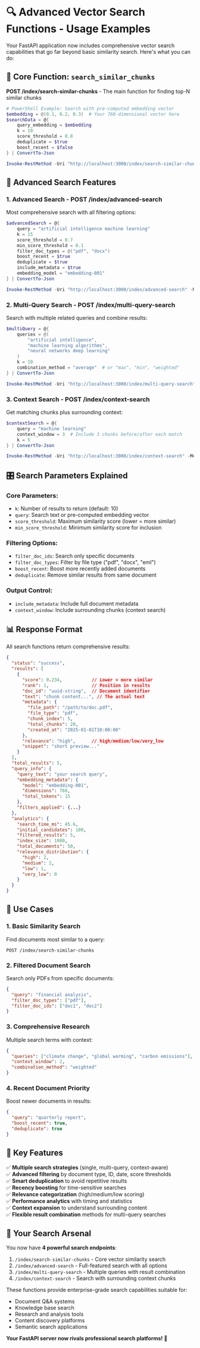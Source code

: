 # 🔍 Advanced Vector Search Functions - Usage Examples

Your FastAPI application now includes comprehensive vector search capabilities that go far beyond basic similarity search. Here's what you can do:

## 🎯 Core Function: `search_similar_chunks`

**POST /index/search-similar-chunks** - The main function for finding top-N similar chunks

```powershell
# PowerShell Example: Search with pre-computed embedding vector
$embedding = @(0.1, 0.2, 0.3)  # Your 768-dimensional vector here
$searchData = @{
    query_embedding = $embedding
    k = 10
    score_threshold = 0.8
    deduplicate = $true
    boost_recent = $false
} | ConvertTo-Json

Invoke-RestMethod -Uri "http://localhost:3000/index/search-similar-chunks" -Method Post -Body $searchData -ContentType "application/json"
```

## 🚀 Advanced Search Features

### 1. **Advanced Search** - POST /index/advanced-search
Most comprehensive search with all filtering options:

```powershell
$advancedSearch = @{
    query = "artificial intelligence machine learning"
    k = 15
    score_threshold = 0.7
    min_score_threshold = 0.1
    filter_doc_types = @("pdf", "docx")
    boost_recent = $true
    deduplicate = $true
    include_metadata = $true
    embedding_model = "embedding-001"
} | ConvertTo-Json

Invoke-RestMethod -Uri "http://localhost:3000/index/advanced-search" -Method Post -Body $advancedSearch -ContentType "application/json"
```

### 2. **Multi-Query Search** - POST /index/multi-query-search  
Search with multiple related queries and combine results:

```powershell
$multiQuery = @{
    queries = @(
        "artificial intelligence",
        "machine learning algorithms", 
        "neural networks deep learning"
    )
    k = 10
    combination_method = "average"  # or "max", "min", "weighted"
} | ConvertTo-Json

Invoke-RestMethod -Uri "http://localhost:3000/index/multi-query-search" -Method Post -Body $multiQuery -ContentType "application/json"
```

### 3. **Context Search** - POST /index/context-search
Get matching chunks plus surrounding context:

```powershell
$contextSearch = @{
    query = "machine learning"
    context_window = 3  # Include 3 chunks before/after each match
    k = 5
} | ConvertTo-Json

Invoke-RestMethod -Uri "http://localhost:3000/index/context-search" -Method Post -Body $contextSearch -ContentType "application/json"
```

## 🎛️ Search Parameters Explained

### **Core Parameters:**
- `k`: Number of results to return (default: 10)
- `query`: Search text or pre-computed embedding vector
- `score_threshold`: Maximum similarity score (lower = more similar)
- `min_score_threshold`: Minimum similarity score for inclusion

### **Filtering Options:**
- `filter_doc_ids`: Search only specific documents
- `filter_doc_types`: Filter by file type ("pdf", "docx", "eml")
- `boost_recent`: Boost more recently added documents
- `deduplicate`: Remove similar results from same document

### **Output Control:**
- `include_metadata`: Include full document metadata
- `context_window`: Include surrounding chunks (context search)

## 📊 Response Format

All search functions return comprehensive results:

```json
{
  "status": "success",
  "results": [
    {
      "score": 0.234,           // Lower = more similar
      "rank": 1,                // Position in results
      "doc_id": "uuid-string",  // Document identifier
      "text": "chunk content...", // The actual text
      "metadata": {
        "file_path": "/path/to/doc.pdf",
        "file_type": "pdf",
        "chunk_index": 5,
        "total_chunks": 20,
        "created_at": "2025-01-01T10:00:00"
      },
      "relevance": "high",      // high/medium/low/very_low
      "snippet": "short preview..."
    }
  ],
  "total_results": 5,
  "query_info": {
    "query_text": "your search query",
    "embedding_metadata": {
      "model": "embedding-001",
      "dimensions": 768,
      "total_tokens": 15
    },
    "filters_applied": {...}
  },
  "analytics": {
    "search_time_ms": 45.6,
    "initial_candidates": 100,
    "filtered_results": 5,
    "index_size": 1000,
    "total_documents": 50,
    "relevance_distribution": {
      "high": 2,
      "medium": 2, 
      "low": 1,
      "very_low": 0
    }
  }
}
```

## 🔬 Use Cases

### **1. Basic Similarity Search**
Find documents most similar to a query:
```
POST /index/search-similar-chunks
```

### **2. Filtered Document Search** 
Search only PDFs from specific documents:
```json
{
  "query": "financial analysis",
  "filter_doc_types": ["pdf"],
  "filter_doc_ids": ["doc1", "doc2"]
}
```

### **3. Comprehensive Research**
Multiple search terms with context:
```json
{
  "queries": ["climate change", "global warming", "carbon emissions"],
  "context_window": 2,
  "combination_method": "weighted"
}
```

### **4. Recent Document Priority**
Boost newer documents in results:
```json
{
  "query": "quarterly report",
  "boost_recent": true,
  "deduplicate": true
}
```

## 🎯 Key Features

✅ **Multiple search strategies** (single, multi-query, context-aware)  
✅ **Advanced filtering** by document type, ID, date, score thresholds  
✅ **Smart deduplication** to avoid repetitive results  
✅ **Recency boosting** for time-sensitive searches  
✅ **Relevance categorization** (high/medium/low scoring)  
✅ **Performance analytics** with timing and statistics  
✅ **Context expansion** to understand surrounding content  
✅ **Flexible result combination** methods for multi-query searches  

## 🚀 Your Search Arsenal

You now have **4 powerful search endpoints**:

1. `/index/search-similar-chunks` - Core vector similarity search
2. `/index/advanced-search` - Full-featured search with all options  
3. `/index/multi-query-search` - Multiple queries with result combination
4. `/index/context-search` - Search with surrounding context chunks

These functions provide enterprise-grade search capabilities suitable for:
- Document Q&A systems
- Knowledge base search
- Research and analysis tools
- Content discovery platforms
- Semantic search applications

**Your FastAPI server now rivals professional search platforms! 🎉**
